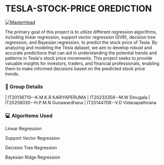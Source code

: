 
# TESLA-STOCK-PRICE OREDICTION 

[![MasterHead](https://techblog.smc.it/static/c5256a11117134b1d5f3bd35c479db40/a41d1/ml.jpg)](https://rishavchada.io)


The primary goal of this project is to utilize different regression algorithms, including linear regression, support vector regression (SVR), decision tree regression, and Bayesian regression, to predict the stock price of Tesla. By analyzing and modeling the Tesla dataset, we aim to develop robust and accurate predictions that can aid in understanding the potential trends and patterns in Tesla's stock price movements. This project seeks to provide valuable insights for investors, traders, and financial professionals, enabling them to make informed decisions based on the predicted stock price trends.



### 💂 Group Details


|  IT20136710--K.M.K.R KARIYAPERUMA 
|  IT20233358--M.W Dinugala
|  IT20258030--H.P.M.N Gunawardhana 
|  IT20144708--V.D Vidanapathirana 



### 💻 Algoritems Used

Linear Regression

Support Vector Regression

Decision Tree Regression

Bayesian Ridge Regression
